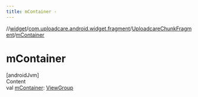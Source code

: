 ```yaml
---
title: mContainer -
---
```

//[widget](../../index.md)/[com.uploadcare.android.widget.fragment](../index.md)/[UploadcareChunkFragment](index.md)/[mContainer](m-container.md)



# mContainer  
[androidJvm]  
Content  
val [mContainer](m-container.md): [ViewGroup](https://developer.android.com/reference/kotlin/android/view/ViewGroup.html)  



